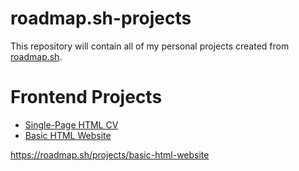 # roadmap.sh-projects
This repository will contain all of my personal projects created from [roadmap.sh](https://roadmap.sh).

# Frontend Projects

- [Single-Page HTML CV](https://github.com/codyb34/roadmap.sh-projects/tree/main/Frontend%20Projects/Single-Page%20CV)
- [Basic HTML Website](https://github.com/codyb34/roadmap.sh-projects/tree/main/Frontend%20Projects/Basic%20HTML%20Website)

https://roadmap.sh/projects/basic-html-website
